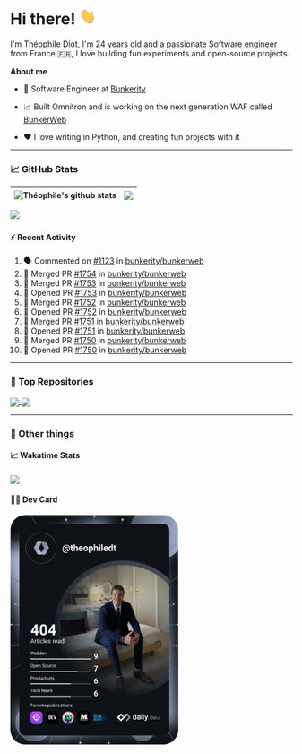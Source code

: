 # Hi there! <img src="./wave.gif" width="30px" height="30px" />

I'm Théophile Diot, I'm 24 years old and a passionate Software engineer from France 🇫🇷, I love building fun experiments and open-source projects.

**About me**

- 💼 Software Engineer at [Bunkerity](https://www.bunkerity.com/)

- 📈 Built Omnitron and is working on the next generation WAF called [BunkerWeb](https://www.bunkerweb.io)

- ❤️ I love writing in Python, and creating fun projects with it

---

### 📈 GitHub Stats

| <img align="center" src="https://github-readme-stats.vercel.app/api?username=TheophileDiot&show_icons=true&include_all_commits=true&theme=algolia&hide_border=true&rank_icon=github" alt="Théophile's github stats" /> | <img align="center" src="https://github-readme-stats.vercel.app/api/top-langs/?username=TheophileDiot&layout=compact&theme=algolia&hide_border=true" /> |
| ---------------------------------------------------------------------------------------------------------------------------------------------------------------------------------------------------------------------- | ------------------------------------------------------------------------------------------------------------------------------------------------------- |

![](https://github-readme-activity-graph.vercel.app/graph?username=TheophileDiot&theme=tokyo-night)

#### :zap: Recent Activity

<!--START_SECTION:activity-->
1. 🗣 Commented on [#1123](https://github.com/bunkerity/bunkerweb/pull/1123#issuecomment-2503281110) in [bunkerity/bunkerweb](https://github.com/bunkerity/bunkerweb)
2. 🎉 Merged PR [#1754](https://github.com/bunkerity/bunkerweb/pull/1754) in [bunkerity/bunkerweb](https://github.com/bunkerity/bunkerweb)
3. 🎉 Merged PR [#1753](https://github.com/bunkerity/bunkerweb/pull/1753) in [bunkerity/bunkerweb](https://github.com/bunkerity/bunkerweb)
4. 💪 Opened PR [#1753](https://github.com/bunkerity/bunkerweb/pull/1753) in [bunkerity/bunkerweb](https://github.com/bunkerity/bunkerweb)
5. 🎉 Merged PR [#1752](https://github.com/bunkerity/bunkerweb/pull/1752) in [bunkerity/bunkerweb](https://github.com/bunkerity/bunkerweb)
6. 💪 Opened PR [#1752](https://github.com/bunkerity/bunkerweb/pull/1752) in [bunkerity/bunkerweb](https://github.com/bunkerity/bunkerweb)
7. 🎉 Merged PR [#1751](https://github.com/bunkerity/bunkerweb/pull/1751) in [bunkerity/bunkerweb](https://github.com/bunkerity/bunkerweb)
8. 💪 Opened PR [#1751](https://github.com/bunkerity/bunkerweb/pull/1751) in [bunkerity/bunkerweb](https://github.com/bunkerity/bunkerweb)
9. 🎉 Merged PR [#1750](https://github.com/bunkerity/bunkerweb/pull/1750) in [bunkerity/bunkerweb](https://github.com/bunkerity/bunkerweb)
10. 💪 Opened PR [#1750](https://github.com/bunkerity/bunkerweb/pull/1750) in [bunkerity/bunkerweb](https://github.com/bunkerity/bunkerweb)
<!--END_SECTION:activity-->

---

### 🔧 Top Repositories

<a href="https://github.com/bunkerity/bunkerweb">
  <img align="center" src="https://github-readme-stats.vercel.app/api/pin/?username=Bunkerity&repo=bunkerweb&theme=algolia" />
</a>
<a href="https://github.com/TheophileDiot/Omnitron">
  <img align="center" src="https://github-readme-stats.vercel.app/api/pin/?username=TheophileDiot&repo=Omnitron&theme=algolia" />
</a>

---

### 🎉 Other things

#### 📈 Wakatime Stats

<a href="https://wakatime.com/@theophile_bunkerity">
  <img align="center" src="https://github-readme-stats.vercel.app/api/wakatime?username=3aa5ce41-c253-43d9-8441-a721e446a45f&layout=compact&theme=algolia" />
</a>

#### 👨‍💻 Dev Card

<a href="https://app.daily.dev/TheophileDt">
  <img src="./devcard.svg" width="300" alt="Théophile Diot's Dev Card"/>
</a>
